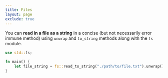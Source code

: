 ```yaml
---
title: Files
layout: page
exclude: true
---
```


You can **read in a file as a string** in a concise (but not necessarily error immune method) using `unwrap` and `to_string` methods along with the `fs` module.
```rust
use std::fs;

fn main() {
    let file_string = fs::read_to_string("./path/to/file.txt").unwrap().to_string();
}
```